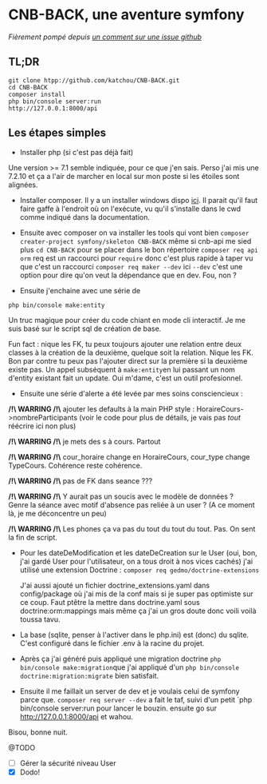 # CNB-BACK, une aventure symfony

_Fièrement pompé depuis [un comment sur une issue github](https://github.com/symfony/maker-bundle/issues/158#issuecomment-386868227)_

## TL;DR
```
git clone htpp://github.com/katchou/CNB-BACK.git
cd CNB-BACK
composer install
php bin/console server:run
http://127.0.0.1:8000/api
```

## Les étapes simples

* Installer php (si c'est pas déjà fait)

Une version >= 7.1 semble indiquée, pour ce que j'en sais. Perso j'ai mis une 7.2.10 et ça a l'air de marcher en local sur mon poste si les étoiles sont alignées.

* Installer composer. Il y a un installer windows dispo [ici](https://getcomposer.org/Composer-Setup.exe). Il parait qu'il faut faire gaffe à l'endroit où on l'exécute, vu qu'il s'installe dans le cwd comme indiqué dans la documentation.

* Ensuite avec composer on va installer les tools qui vont bien
`composer creater-project symfony/skeleton CNB-BACK` même si cnb-api me sied plus
`cd CNB-BACK` pour se placer dans le bon répertoire
`composer req api orm` req est un raccourci pour `require` donc c'est plus rapide à taper vu que c'est un raccourci
`composer req maker --dev` ici `--dev` c'est une option pour dire qu'on veut la dépendance que en dev. Fou, non ?

* Ensuite j'enchaine avec une série de 
```
php bin/console make:entity
```

Un truc magique pour créer du code chiant en mode cli interactif. Je me suis basé sur le script sql de création de base.

Fun fact : nique les FK, tu peux toujours ajouter une relation entre deux classes à la création de la deuxième, quelque soit la relation. Nique les FK. Bon par contre tu peux pas l'ajouter direct sur la première si la deuxième existe pas. Un appel subséquent à `make:entity`en lui passant un nom d'entity existant fait un update. Oui m'dame, c'est un outil profesionnel.

* Ensuite une série d'alerte a été levée par mes soins consciencieux :

**/!\ WARRING /!\\** ajouter les defaults à la main PHP style : HoraireCours->nombreParticipants (voir le code pour plus de détails, je vais pas *tout* réécrire ici non plus)

**/!\ WARRING /!\\** je mets des s à cours. Partout

**/!\ WARRING /!\\** cour_horaire change en HoraireCours, cour_type change TypeCours. Cohérence reste cohérence. 

**/!\ WARRING /!\\** pas de FK dans seance ???

**/!\ WARRING /!\\** Y aurait pas un soucis avec le modèle de données ?  
Genre la séance avec motif d'absence pas reliée à un user ? (A ce moment là, je me déconcentre un peu)

**/!\ WARRING /!\\** Les phones ça va pas du tout du tout du tout. Pas. On sent la fin de script.

* Pour les dateDeModification et les dateDeCreation sur le User (oui, bon, j'ai gardé User pour l'utilisateur, on a tous droit à nos vices cachés) j'ai utilisé une extension Doctrine : `composer req gedmo/doctrine-extensions`

    J'ai aussi ajouté un fichier doctrine_extensions.yaml dans config/package où j'ai mis de la conf mais si je super pas optimiste sur ce coup. Faut ptêtre la mettre dans doctrine.yaml sous doctrine:orm:mappings mais même ça j'ai un gros doute donc voili voilà toussa tavu.

* La base (sqlite, penser à l'activer dans le php.ini) est (donc) du sqlite. C'est configuré dans le fichier .env à la racine du projet.

* Après ça j'ai généré puis appliqué une migration doctrine `php bin/console make:migration`que j'ai appliqué d'un `php bin/console doctrine:migration:migrate` bien satisfait.

* Ensuite il me faillait un server de dev et je voulais celui de symfony parce que. `composer req server --dev` a fait le taf, suivi d'un petit `php bin/console server:run pour lancer le bouzin. ensuite go sur http://127.0.0.1:8000/api et wahou.

Bisou, bonne nuit.

@TODO
- [ ] Gérer la sécurité niveau User
- [x] Dodo!
